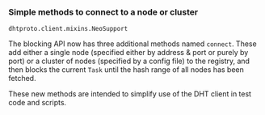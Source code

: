 ### Simple methods to connect to a node or cluster

`dhtproto.client.mixins.NeoSupport`

The blocking API now has three additional methods named `connect`. These add
either a single node (specified either by address & port or purely by port) or
a cluster of nodes (specified by a config file) to the registry, and then blocks
the current `Task` until the hash range of all nodes has been fetched.

These new methods are intended to simplify use of the DHT client in test code
and scripts.

